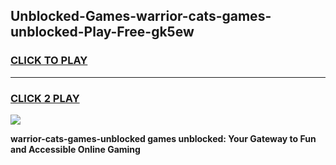
## Unblocked-Games-warrior-cats-games-unblocked-Play-Free-gk5ew
<h3>
<a href="https://premium76.site?title=warrior-cats-games-unblocked&ref=15A">CLICK TO PLAY</a></h3>
<hr>

<h3>
<a href="https://premium76.site?title=warrior-cats-games-unblocked&ref=15A">CLICK 2 PLAY</a>
  
</h3>

<a href="https://premium76.site?title=warrior-cats-games-unblocked&ref=15A"><img src="https://clearcache.store/games.png"></a>


**warrior-cats-games-unblocked games unblocked: Your Gateway to Fun and Accessible Online Gaming**

